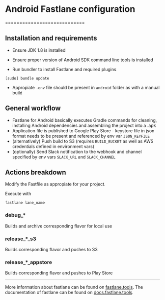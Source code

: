 # Android Fastlane configuration
============================

## Installation and requirements

* Ensure JDK 1.8 is installed

* Ensure proper version of Android SDK command line tools is installed

* Run bundler to install Fastlane and required plugins
```
[sudo] bundle update
```

* Appropiate `.env` file should be present in `android` folder as with a manual build

## General workflow

* Fastlane for Android basically executes Gradle commands for cleaning, installing Android dependencies and assembling the project into a .apk
* Application file is published to Google Play Store - keystore file in json format needs to be present and referenced by env var `JSON_KEYFILE`
* (alternatively) Push build to S3 (requires `BUILD_BUCKET` as well as AWS credentials defined in environment vars)
* (optionally) Send Slack notification to the webhook and channel specified by env vars `SLACK_URL` and `SLACK_CHANNEL`


## Actions breakdown

Modify the Fastfile as appropiate for your project.

Execute with
```
fastlane lane_name
```

### debug_*
Builds and archive corresponding flavor for local use

### release_*_s3
Builds corresponding flavor and pushes to S3

### release_*_appstore
Builds corresponding flavor and pushes to Play Store


----
More information about fastlane can be found on [fastlane.tools](https://fastlane.tools).
The documentation of fastlane can be found on [docs.fastlane.tools](https://docs.fastlane.tools).
